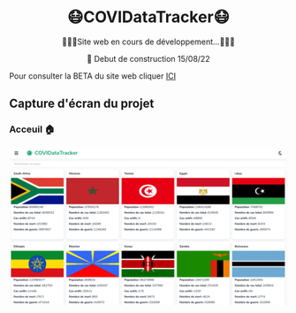 <h1 align="center">😷COVIDataTracker😷</h1>

<p align="center">🚧🚧🚧Site web en cours de développement...🚧🚧🚧</p>

<p align="center">👷 Debut de construction 15/08/22</p>

Pour consulter la BETA du site web cliquer <a href="covid-tracker-africa.vercel.app">ICI</a>

## Capture d'écran du projet

### Acceuil 🏠

![home](./public/github/home.png)
